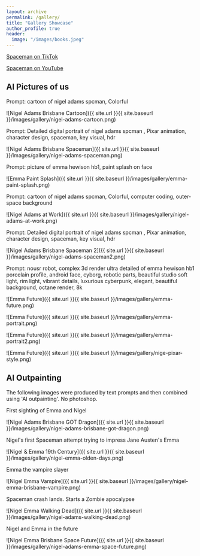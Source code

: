 ```yaml
---
layout: archive
permalink: /gallery/
title: "Gallery Showcase"
author_profile: true
header:
  image: "/images/books.jpeg"
---
```


[Spaceman on TikTok](https://www.tiktok.com/@spaceman_mashups)

[Spaceman on YouTube](https://www.youtube.com/@spaceman_ai)

## AI Pictures of us

Prompt: cartoon of nigel adams spcman, Colorful

![Nigel Adams Brisbane Cartoon]({{ site.url }}{{ site.baseurl }}/images/gallery/nigel-adams-cartoon.png)

Prompt: Detailed digital portrait of nigel adams spcman , Pixar animation, character design, spaceman, key visual, hdr

![Nigel Adams Brisbane Spaceman]({{ site.url }}{{ site.baseurl }}/images/gallery/nigel-adams-spaceman.png)

Prompt: picture of emma hewison hb1, paint splash on face

![Emma Paint Splash]({{ site.url }}{{ site.baseurl }}/images/gallery/emma-paint-splash.png)

Prompt: cartoon of nigel adams spcman, Colorful, computer coding, outer-space background

![Nigel Adams at Work]({{ site.url }}{{ site.baseurl }}/images/gallery/nigel-adams-at-work.png)

Prompt: Detailed digital portrait of nigel adams spcman , Pixar animation, character design, spaceman, key visual, hdr

![Nigel Adams Brisbane Spaceman 2]({{ site.url }}{{ site.baseurl }}/images/gallery/nigel-adams-spaceman2.png)

Prompt: nousr robot, complex 3d render ultra detailed of emma hewison hb1 porcelain profile, android face, cyborg, robotic parts, beautiful studio soft light, rim light, vibrant details, luxurious cyberpunk, elegant, beautiful background, octane render, 8k

![Emma Future]({{ site.url }}{{ site.baseurl }}/images/gallery/emma-future.png)

![Emma Future]({{ site.url }}{{ site.baseurl }}/images/gallery/emma-portrait.png)

![Emma Future]({{ site.url }}{{ site.baseurl }}/images/gallery/emma-portrait2.png)

![Emma Future]({{ site.url }}{{ site.baseurl }}/images/gallery/nige-pixar-style.png)


## AI Outpainting

The following images were produced by text prompts and then combined using 'AI outpainting'. No photoshop.

First sighting of Emma and Nigel

![Nigel Adams Brisbane GOT Dragon]({{ site.url }}{{ site.baseurl }}/images/gallery/nigel-adams-brisbane-got-dragon.png)

Nigel's first Spaceman attempt trying to impress Jane Austen's Emma

![Nigel & Emma 19th Century]({{ site.url }}{{ site.baseurl }}/images/gallery/nigel-emma-olden-days.png)

Emma the vampire slayer

![Nigel Emma Vampire]({{ site.url }}{{ site.baseurl }}/images/gallery/nigel-emma-brisbane-vampire.png)

Spaceman crash lands. Starts a Zombie apocalypse

![Nigel Emma Walking Dead]({{ site.url }}{{ site.baseurl }}/images/gallery/nigel-adams-walking-dead.png)

Nigel and Emma in the future

![Nigel Emma Brisbane Space Future]({{ site.url }}{{ site.baseurl }}/images/gallery/nigel-adams-emma-space-future.png)



